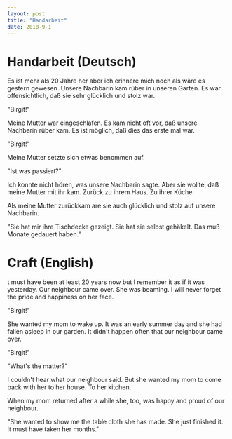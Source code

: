 ```yaml
---
layout: post
title: "Handarbeit"
date: 2018-9-1
---
```



# Handarbeit (Deutsch)

Es ist mehr als 20 Jahre her aber ich erinnere mich noch
als w&auml;re es gestern gewesen. Unsere Nachbarin kam r&uuml;ber
in unseren Garten. Es war offensichtlich, da&szlig; sie sehr
gl&uuml;cklich und stolz war.

"Birgit!" 

Meine Mutter war eingeschlafen. Es kam nicht oft vor, da&szlig;
unsere Nachbarin r&uuml;ber kam. Es ist m&ouml;glich, da&szlig;
dies das erste mal war.

"Birgit!"

Meine Mutter setzte sich etwas benommen auf.

"Ist was passiert?"

Ich konnte nicht h&ouml;ren, was unsere Nachbarin sagte. Aber sie
wollte, da&szlig; meine Mutter mit ihr kam. Zur&uuml;ck zu ihrem Haus.
Zu ihrer K&uuml;che.

Als meine Mutter zur&uuml;ckkam are sie auch gl&uuml;cklich und
stolz auf unsere Nachbarin.

"Sie hat mir ihre Tischdecke gezeigt. Sie hat sie selbst
geh&auml;kelt. Das mu&szlig; Monate gedauert haben."


# Craft (English)

t must have been at least 20 years now but I remember it as if it
was yesterday. Our neighbour came over. She was beaming. I will
never forget the pride and happiness on her face.

"Birgit!"

She wanted my mom to wake up. It was an early summer day and she
had fallen asleep in our garden. It didn't happen often that our
neighbour came over.

"Birgit!"

"What's the matter?"

I couldn't hear what our neighbour said. But she wanted my mom to
come back with her to her house. To her kitchen.

When my mom returned after a while she, too, was happy and proud
of our neighbour.

"She wanted to show me the table cloth she has made. She just
finished it. It must have taken her months."
